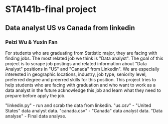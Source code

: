 # STA141b-final project
## Data analyst US vs Canada from linkedin
### Peizi Wu & Yuxin Fan
For students who are graduating from Statistic major, they are facing with finding jobs. The most related job we think is "Data analyst". The goal of this project is to scrape job postings and related information about "Data Analyst" positions in "US" and "Canada" from Linkedin". We are especially interested in geographic locations, industry, job type, seniority level, preferred degree and preerred skills for this position. This project tries to help students who are facing with graduation and who want to work as a data analyst in the future acknowledge this job and learn what they need to prepare before apply the job. 

"linkedin.py" - run and scrab the data from linkedin.
"us.csv" - "United States" data analyst data.
"canada.csv" - "Canada" data analyst data.
"Data analyse" - Final data analyse. 
